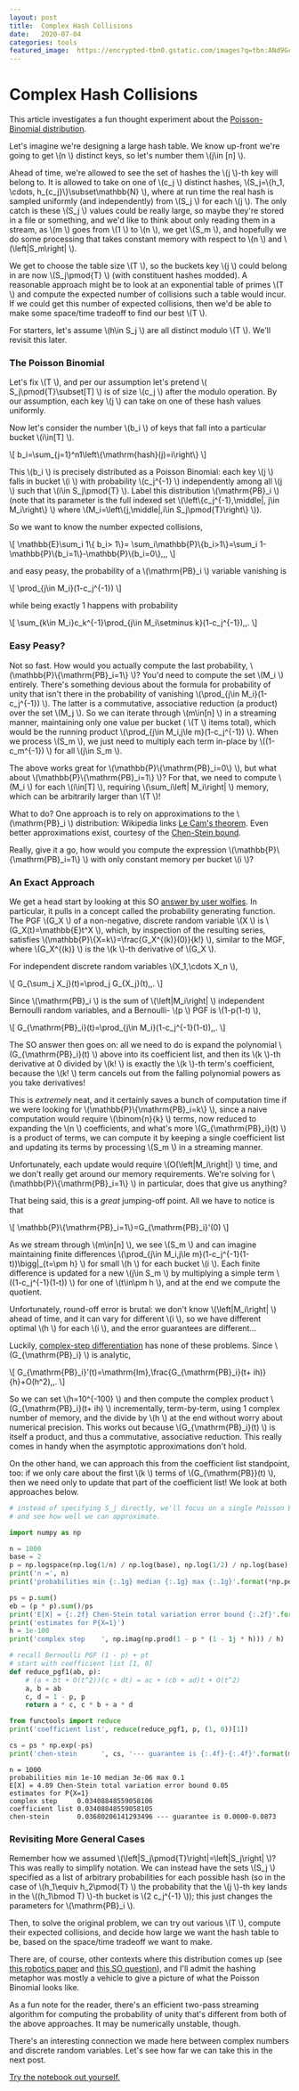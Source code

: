 ```yaml
---
layout: post
title:  Complex Hash Collisions
date:   2020-07-04
categories: tools
featured_image:  https://encrypted-tbn0.gstatic.com/images?q=tbn:ANd9GcTrPLsXA0X_gaVwIUsBlpjNddQ8ego1KNODsw&usqp=CAU
---
```

# Complex Hash Collisions

This article investigates a fun thought experiment about the [Poisson-Binomial distribution](https://en.wikipedia.org/wiki/Poisson_binomial_distribution).

Let's imagine we're designing a large hash table. We know up-front we're going to get  \\(n \\) distinct keys, so let's number them  \\(j\in [n] \\).

Ahead of time, we're allowed to see the set of hashes the  \\(j \\)-th key will belong to. It is allowed to take on one of  \\(c\_j \\) distinct hashes,  \\(S\_j=\\{h\_1, \cdots, h\_{c\_j}\\}\subset\mathbb{N} \\), where at run time the real hash is sampled uniformly (and independently) from  \\(S\_j \\) for each  \\(j \\). The only catch is these  \\(S\_j \\) values could be really large, so maybe they're stored in a file or something, and we'd like to think about only reading them in a stream, as  \\(m \\) goes from  \\(1 \\) to  \\(n \\), we get  \\(S\_m \\), and hopefully we do some processing that takes constant memory with respect to  \\(n \\) and  \\(\left\|S\_m\right\| \\).

We get to choose the table size  \\(T \\), so the buckets key  \\(j \\) could belong in are now  \\(S\_j\pmod{T} \\) (with constituent hashes modded). A reasonable approach might be to look at an exponential table of primes  \\(T \\) and compute the expected number of collisions such a table would incur. If we could get this number of expected collisions, then we'd be able to make some space/time tradeoff to find our best  \\(T \\).

For starters, let's assume  \\(h\in S\_j \\) are all distinct modulo  \\(T \\). We'll revisit this later.

### The Poisson Binomial

Let's fix  \\(T \\), and per our assumption let's pretend  \\( S\_j\pmod{T}\subset[T] \\) is of size  \\(c\_j \\) after the modulo operation. By our assumption, each key  \\(j \\) can take on one of these hash values uniformly.

Now let's consider the number  \\(b\_i \\) of keys that fall into a particular bucket  \\(i\in[T] \\).

\\[
b\_i=\sum\_{j=1}^n1\left\\{\mathrm{hash}(j)=i\right\\}
\\]

This  \\(b\_i \\) is precisely distributed as a Poisson Binomial: each key  \\(j \\) falls in bucket  \\(i \\) with probability  \\(c\_j^{-1} \\) independently among all  \\(j \\) such that  \\(i\in S\_j\pmod{T} \\). Label this distribution  \\(\mathrm{PB}\_i \\) (note that its parameter is the full indexed set  \\(\left\\{c\_j^{-1}\,\middle\|\, j\in M\_i\right\\} \\) where  \\(M\_i=\left\\{j\,\middle\|\,i\in S\_j\pmod{T}\right\\} \\)).

So we want to know the number expected collisions,

\\[
\mathbb{E}\sum\_i 1\\{ b\_i> 1\\}= \sum\_i\mathbb{P}\\{b\_i>1\\}=\sum\_i 1-\mathbb{P}\\{b\_i=1\\}-\mathbb{P}\\{b\_i=0\\}\,\,,
\\]

and easy peasy, the probability of a  \\(\mathrm{PB}\_i \\) variable vanishing is

\\[
\prod\_{j\in M\_i}(1-c\_j^{-1})
\\]

while being exactly 1 happens with probability

\\[
\sum\_{k\in M\_i}c\_k^{-1}\prod\_{j\in M\_i\setminus k}(1-c\_j^{-1})\,\,.
\\]

### Easy Peasy?

Not so fast. How would you actually compute the last probability,  \\(\mathbb{P}\\{\mathrm{PB}\_i=1\\} \\)? You'd need to compute the set  \\(M\_i \\) entirely. There's something devious about the formula for probability of unity that isn't there in the probability of vanishing  \\(\prod\_{j\in M\_i}(1-c\_j^{-1}) \\). The latter is a commutative, associative reduction (a product) over the set  \\(M\_j \\). So we can iterate through  \\(m\in[n] \\) in a streaming manner, maintaining only one value per bucket ( \\(T \\) items total), which would be the running product  \\(\prod\_{j\in M\_i,j\le m}(1-c\_j^{-1}) \\). When we process  \\(S\_m \\), we just need to multiply each term in-place by  \\((1-c\_m^{-1}) \\) for all  \\(j\in S\_m \\).

The above works great for  \\(\mathbb{P}\\{\mathrm{PB}\_i=0\\} \\), but what about  \\(\mathbb{P}\\{\mathrm{PB}\_i=1\\} \\)? For that, we need to compute  \\(M\_i \\) for each  \\(i\in[T] \\), requiring  \\(\sum\_i\left\| M\_i\right\| \\) memory, which can be arbitrarily larger than  \\(T \\)!

What to do? One approach is to rely on approximations to the  \\(\mathrm{PB}\_i \\) distribution: Wikipedia links [Le Cam's theorem](https://en.wikipedia.org/wiki/Le_Cam%27s_theorem). Even better approximations exist, courtesy of the [Chen-Stein bound](https://www.jstor.org/stable/2325124?seq=1).

Really, give it a go, how would you compute the expression  \\(\mathbb{P}\\{\mathrm{PB}\_i=1\\} \\) with only constant memory per bucket  \\(i \\)?

### An Exact Approach

We get a head start by looking at this SO [answer by user wolfies](https://stats.stackexchange.com/a/78200/37308). In particular, it pulls in a concept called the probability generating function. The PGF  \\(G\_X \\) of a non-negative, discrete random variable  \\(X \\) is  \\(G\_X(t)=\mathbb{E}t^X \\), which, by inspection of the resulting series, satisfies  \\(\mathbb{P}\\{X=k\\}=\frac{G\_X^{(k)}(0)}{k!} \\), similar to the MGF, where  \\(G\_X^{(k)} \\) is the  \\(k \\)-th derivative of  \\(G\_X \\).

For independent discrete random variables  \\(X\_1,\cdots X\_n \\),

\\[
G\_{\sum\_j X\_j}(t)=\prod\_j G\_{X\_j}(t)\,\,.
\\]

Since  \\(\mathrm{PB}\_i \\) is the sum of  \\(\left\|M\_i\right\| \\) independent Bernoulli random variables, and a Bernoulli- \\(p \\) PGF is  \\(1-p(1-t) \\),

\\[
G\_{\mathrm{PB}\_i}(t)=\prod\_{j\in M\_i}(1-c\_j^{-1}(1-t))\,\,.
\\]

The SO answer then goes on: all we need to do is expand the polynomial  \\(G\_{\mathrm{PB}\_i}(t) \\) above into its coefficient list, and then its  \\(k \\)-th derivative at 0 divided by  \\(k! \\) is exactly the  \\(k \\)-th term's coefficient, because the  \\(k! \\) term cancels out from the falling polynomial powers as you take derivatives!

This is _extremely_ neat, and it certainly saves a bunch of computation time if we were looking for  \\(\mathbb{P}\\{\mathrm{PB}\_i=k\\} \\), since a naive computation would require  \\(\binom{n}{k} \\) terms, now reduced to expanding the  \\(n \\) coefficients, and what's more  \\(G\_{\mathrm{PB}\_i}(t) \\) is a product of terms, we can compute it by keeping a single coefficient list and updating its terms by processing  \\(S\_m \\) in a streaming manner.

Unfortunately, each update would require  \\(O(\left\|M\_i\right\|) \\) time, and we don't really get around our memory requirements. We're solving for  \\(\mathbb{P}\\{\mathrm{PB}\_i=1\\} \\) in particular, does that give us anything?

That being said, this is a _great_ jumping-off point. All we have to notice is that

\\[
\mathbb{P}\\{\mathrm{PB}\_i=1\\}=G\_{\mathrm{PB}\_i}'(0)
\\]

As we stream through  \\(m\in[n] \\), we see  \\(S\_m \\) and can imagine maintaining finite differences  \\(\prod\_{j\in M\_i,j\le m}(1-c\_j^{-1}(1-t))\bigg\|\_{t=\pm h} \\) for small  \\(h \\) for each bucket  \\(i \\). Each finite difference is updated for a new  \\(j\in S\_m \\) by multiplying a simple term  \\((1-c\_j^{-1}(1-t)) \\) for one of  \\(t\in\pm h \\), and at the end we compute the quotient.

Unfortunately, round-off error is brutal: we don't know  \\(\left\|M\_i\right\| \\) ahead of time, and it can vary for different  \\(i \\), so we have different optimal  \\(h \\) for each  \\(i \\), and the error guarantees are different...

Luckily, [complex-step differentiation](https://epubs.siam.org/doi/abs/10.1137/S003614459631241X?journalCode=siread) has none of these problems. Since  \\(G\_{\mathrm{PB}\_i} \\) is analytic,

\\[
G\_{\mathrm{PB}\_i}'(t)=\mathrm{Im}\,\frac{G\_{\mathrm{PB}\_i}(t+ ih)}{h}+O(h^2)\,\,.
\\]

So we can set  \\(h=10^{-100} \\) and then compute the complex product  \\(G\_{\mathrm{PB}\_i}(t+ ih) \\) incrementally, term-by-term, using 1 complex number of memory, and the divide by  \\(h \\) at the end without worry about numerical precision. This works out because  \\(G\_{\mathrm{PB}\_i}(t) \\) is itself a product, and thus a commutative, associative reduction. This really comes in handy when the asymptotic approximations don't hold.

On the other hand, we can approach this from the coefficient list standpoint, too: if we only care about the first  \\(k \\) terms of  \\(G\_{\mathrm{PB}}(t) \\), then we need only to update that part of the coefficient list! We look at both approaches below.

```python
# instead of specifying S_j directly, we'll focus on a single Poisson Binomial term b_i
# and see how well we can approximate.

import numpy as np

n = 1000
base = 2
p = np.logspace(np.log(1/n) / np.log(base), np.log(1/2) / np.log(base), n)
print('n =', n)
print('probabilities min {:.1g} median {:.1g} max {:.1g}'.format(*np.percentile(p, (0, 50, 100))))

ps = p.sum()
eb = (p * p).sum()/ps
print('E[X] = {:.2f} Chen-Stein total variation error bound {:.2f}'.format(ps, eb))
print('estimates for P{X=1}')
h = 1e-100
print('complex step    ', np.imag(np.prod(1 - p * (1 - 1j * h))) / h)

# recall Bernoulli PGF (1 - p) + pt
# start with coefficient list [1, 0]
def reduce_pgf1(ab, p):
    # (a + bt + O(t^2))(c + dt) = ac + (cb + ad)t + O(t^2)
    a, b = ab
    c, d = 1 - p, p
    return a * c, c * b + a * d

from functools import reduce
print('coefficient list', reduce(reduce_pgf1, p, (1, 0))[1])

cs = ps * np.exp(-ps)
print('chen-stein      ', cs, '--- guarantee is {:.4f}-{:.4f}'.format(max(cs - eb, 0), min(cs + eb, 1)))
```

    n = 1000
    probabilities min 1e-10 median 3e-06 max 0.1
    E[X] = 4.89 Chen-Stein total variation error bound 0.05
    estimates for P{X=1}
    complex step     0.03408848559058106
    coefficient list 0.03408848559058105
    chen-stein       0.03680206141293496 --- guarantee is 0.0000-0.0873

### Revisiting More General Cases

Remember how we assumed  \\(\left\|S\_j\pmod{T}\right\|=\left\|S\_j\right\| \\)? This was really to simplify notation. We can instead have the sets  \\(S\_j \\) specified as a list of arbitrary probabilities for each possible hash (so in the case of  \\(h\_1\equiv h\_2\pmod{T} \\) the probability that the  \\(j \\)-th key lands in the  \\((h\_1\bmod T) \\)-th bucket is  \\(2 c\_j^{-1} \\)); this just changes the parameters for  \\(\mathrm{PB}\_i \\).

Then, to solve the original problem, we can try out various  \\(T \\), compute their expected collisions, and decide how large we want the hash table to be, based on the space/time tradeoff we want to make.

There are, of course, other contexts where this distribution comes up (see [this robotics paper](http://asl.stanford.edu/wp-content/papercite-data/pdf/Jorgensen.Chen.Milam.Pavone.AURO2017.pdf) and [this SO question](https://stats.stackexchange.com/q/41247/37308)), and I'll admit the hashing metaphor was mostly a vehicle to give a picture of what the Poisson Binomial looks like.

As a fun note for the reader, there's an efficient two-pass streaming algorithm for computing the probability of unity that's different from both of the above approaches. It may be numerically unstable, though.

There's an interesting connection we made here between complex numbers and discrete random variables. Let's see how far we can take this in the next post.

[Try the notebook out yourself.](/assets/2020-07-04-complex-hash-collisions.ipynb)


